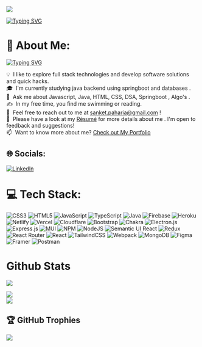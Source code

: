 [![](https://visitcount.itsvg.in/api?id=sanketpaharia&label=Profile%20Views&color=12&icon=5&pretty=true)](https://visitcount.itsvg.in)

[![Typing SVG](https://readme-typing-svg.demolab.com?font=Fira+Code&size=35&duration=3500&pause=1000&center=true&vCenter=true&width=800&lines=Hi+there+%F0%9F%91%8B+I'm+Sanket+Paharia)](https://git.io/typing-svg)




# 💫 About Me:
[![Typing SVG](https://readme-typing-svg.demolab.com?font=Fira+Code&size=25&duration=2500&pause=500&color=7E9CF7&vCenter=true&width=600&lines=Full+Stack+Web+Developer;SpringBoot;Hibernet;Microservices;JavaScript;CoreJava;NodeJS;MongoDB;CSS)](https://git.io/typing-svg)<br>

💡 &nbsp;I like to explore full stack technologies and develop software solutions and quick hacks.\
🎓 &nbsp;I'm currently studying java backend using springboot and databases .\
🌱 &nbsp;Ask me about Javascript, Java, HTML, CSS, DSA, Springboot , Algo's .\
✍️ &nbsp;In my free time, you find me swimming or reading.\
💬 &nbsp;Feel free to reach out to me at sanket.paharia@gmail.com ! \
📄 &nbsp;Please have a look at my [Résumé](https://github.com/SanketPaharia/Resume/blob/master/Sanket_Paharia_Resume.pdf) for more details about me . I'm open to feedback and suggestions! \
📫 &nbsp;Want to know more about me?  [Check out My Portfolio](https://sanketpaharia.github.io/)



## 🌐 Socials:
[![LinkedIn](https://img.shields.io/badge/LinkedIn-%230077B5.svg?logo=linkedin&logoColor=white)](https://www.linkedin.com/in/sanketpaharia/ ) 

# 💻 Tech Stack:
![CSS3](https://img.shields.io/badge/css3-%231572B6.svg?style=flat&logo=css3&logoColor=white) ![HTML5](https://img.shields.io/badge/html5-%23E34F26.svg?style=flat&logo=html5&logoColor=white) ![JavaScript](https://img.shields.io/badge/javascript-%23323330.svg?style=flat&logo=javascript&logoColor=%23F7DF1E) ![TypeScript](https://img.shields.io/badge/typescript-%23007ACC.svg?style=flat&logo=typescript&logoColor=white) ![Java](https://img.shields.io/badge/Java-%231572B6.svg?style=flat&logo=Java&logoColor=white) ![Firebase](https://img.shields.io/badge/firebase-%23039BE5.svg?style=flat&logo=firebase) ![Heroku](https://img.shields.io/badge/heroku-%23430098.svg?style=flat&logo=heroku&logoColor=white) ![Netlify](https://img.shields.io/badge/netlify-%23000000.svg?style=flat&logo=netlify&logoColor=#00C7B7) ![Vercel](https://img.shields.io/badge/vercel-%23000000.svg?style=flat&logo=vercel&logoColor=white) ![Cloudflare](https://img.shields.io/badge/Cloudflare-F38020?style=flat&logo=Cloudflare&logoColor=white) ![Bootstrap](https://img.shields.io/badge/bootstrap-%23563D7C.svg?style=flat&logo=bootstrap&logoColor=white) ![Chakra](https://img.shields.io/badge/chakra-%234ED1C5.svg?style=flat&logo=chakraui&logoColor=white) ![Electron.js](https://img.shields.io/badge/Electron-191970?style=flat&logo=Electron&logoColor=white) ![Express.js](https://img.shields.io/badge/express.js-%23404d59.svg?style=flat&logo=express&logoColor=%2361DAFB) ![MUI](https://img.shields.io/badge/MUI-%230081CB.svg?style=flat&logo=material-ui&logoColor=white) ![NPM](https://img.shields.io/badge/NPM-%23000000.svg?style=flat&logo=npm&logoColor=white) ![NodeJS](https://img.shields.io/badge/node.js-6DA55F?style=flat&logo=node.js&logoColor=white) ![Semantic UI React](https://img.shields.io/badge/Semantic%20UI%20React-%2335BDB2.svg?style=flat&logo=SemanticUIReact&logoColor=white) ![Redux](https://img.shields.io/badge/redux-%23593d88.svg?style=flat&logo=redux&logoColor=white) ![React Router](https://img.shields.io/badge/React_Router-CA4245?style=flat&logo=react-router&logoColor=white) ![React](https://img.shields.io/badge/react-%2320232a.svg?style=flat&logo=react&logoColor=%2361DAFB) ![TailwindCSS](https://img.shields.io/badge/tailwindcss-%2338B2AC.svg?style=flat&logo=tailwind-css&logoColor=white) ![Webpack](https://img.shields.io/badge/webpack-%238DD6F9.svg?style=flat&logo=webpack&logoColor=black) ![MongoDB](https://img.shields.io/badge/MongoDB-%234ea94b.svg?style=flat&logo=mongodb&logoColor=white) 	![Figma](https://img.shields.io/badge/figma-%23F24E1E.svg?style=flat&logo=figma&logoColor=white) ![Framer](https://img.shields.io/badge/Framer-black?style=flat&logo=framer&logoColor=blue) ![Postman](https://img.shields.io/badge/Postman-FF6C37?style=flat&logo=postman&logoColor=white)

# Github Stats

![](https://github-readme-stats.vercel.app/api?username=SanketPaharia&show_icons=true&theme=transparent)

![](https://github-readme-streak-stats.herokuapp.com/?user=SanketPaharia&theme=transparent&hide_border=true)<br/>
![](https://github-readme-stats.vercel.app/api/top-langs/?username=SanketPaharia&theme=transparent&hide_border=true&include_all_commits=false&count_private=true&layout=compact)


## 🏆 GitHub Trophies
![](https://github-profile-trophy.vercel.app/?username=SanketPaharia&theme=chalk&no-frame=true&no-bg=true&margin-w=4)

<!--
**SanketPaharia/SanketPaharia** is a ✨ _special_ ✨ repository because its `README.md` (this file) appears on your GitHub profile.

Here are some ideas to get you started:

💻 Tech Stack:
CSS3 HTML5 JavaScript TypeScript Heroku Netlify Vercel Bootstrap Chakra Electron.js Express.js MUI NPM NodeJS Webpack MongoDB Figma

- 🔭 I’m currently working on ...
- 🌱 I’m currently learning ...
- 👯 I’m looking to collaborate on ...
- 🤔 I’m looking for help with ...
- 💬 Ask me about ...
- 📫 How to reach me: ...
- 😄 Pronouns: ...
- ⚡ Fun fact: ...
-->
